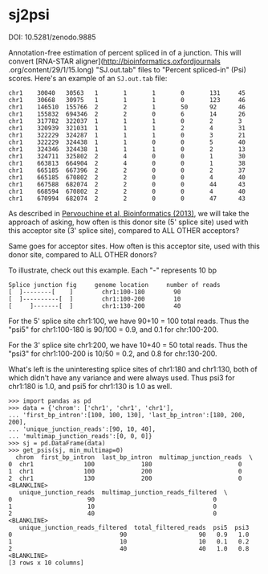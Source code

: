 sj2psi
==============

DOI: 10.5281/zenodo.9885

Annotation-free estimation of percent spliced in of a junction. This
will convert [RNA-STAR aligner](http://bioinformatics.oxfordjournals
.org/content/29/1/15.long) "SJ.out.tab" files to "Percent spliced-in"
(Psi)
scores. Here's an example of an `SJ.out.tab` file:

```
chr1    30040   30563   1       1       1       0       131     45
chr1    30668   30975   1       1       1       0       123     46
chr1    146510  155766  2       2       1       50      92      46
chr1    155832  694346  2       2       0       6       14      26
chr1    317782  322037  1       1       1       0       2       3
chr1    320939  321031  1       1       1       2       4       31
chr1    322229  324287  1       1       1       0       3       21
chr1    322229  324438  1       1       0       0       5       40
chr1    324346  324438  1       1       1       0       2       13
chr1    324711  325802  2       4       0       0       1       30
chr1    663813  664904  2       4       0       0       1       38
chr1    665185  667396  2       2       0       0       2       37
chr1    665185  670802  2       2       0       0       4       40
chr1    667588  682074  2       2       0       0       44      43
chr1    668594  670802  2       2       0       0       4       40
chr1    670994  682074  2       2       0       0       47      43
```

As described in [Pervouchine et al, Bioinformatics (2013)](http://bioinformatics.oxfordjournals.org/content/29/2/273.long), we will take the approach of asking,
how often is this donor site (5' splice site) used with this acceptor
site (3' splice site), compared to ALL OTHER acceptors?

Same goes for acceptor sites. How often is this acceptor site, used with
this donor site, compared to ALL OTHER donors?

To illustrate, check out this example. Each "-" represents 10 bp

    Splice junction fig     genome location     number of reads
    [  ]--------[    ]        chr1:100-180        90
    [  ]----------[  ]        chr1:100-200        10
    [     ]-------[  ]        chr1:130-200        40

For the 5' splice site chr1:100, we have 90+10 = 100 total reads. Thus the
"psi5" for chr1:100-180 is 90/100 = 0.9, and 0.1 for chr:100-200.

For the 3' splice site chr1:200, we have 10+40 = 50 total reads. Thus the
"psi3" for chr1:100-200 is 10/50 = 0.2, and 0.8 for chr:130-200.

What's left is the uninteresting splice sites of chr1:180 and chr1:130,
both of which didn't have any variance and were always used. Thus psi3
for chr1:180 is 1.0, and psi5 for chr1:130 is 1.0 as well.

    >>> import pandas as pd
    >>> data = {'chrom': ['chr1', 'chr1', 'chr1'],
    ... 'first_bp_intron':[100, 100, 130], 'last_bp_intron':[180, 200, 200],
    ... 'unique_junction_reads':[90, 10, 40],
    ... 'multimap_junction_reads':[0, 0, 0]}
    >>> sj = pd.DataFrame(data)
    >>> get_psis(sj, min_multimap=0)
      chrom  first_bp_intron  last_bp_intron  multimap_junction_reads  \
    0  chr1              100             180                        0
    1  chr1              100             200                        0
    2  chr1              130             200                        0
    <BLANKLINE>
       unique_junction_reads  multimap_junction_reads_filtered  \
    0                     90                                 0
    1                     10                                 0
    2                     40                                 0
    <BLANKLINE>
       unique_junction_reads_filtered  total_filtered_reads  psi5  psi3
    0                              90                    90   0.9   1.0
    1                              10                    10   0.1   0.2
    2                              40                    40   1.0   0.8
    <BLANKLINE>
    [3 rows x 10 columns]
